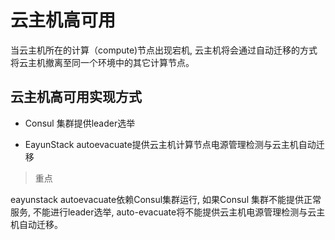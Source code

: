 # 云主机高可用

当云主机所在的计算（compute)节点出现宕机, 云主机将会通过自动迁移的方式将云主机撤离至同一个环境中的其它计算节点。


## 云主机高可用实现方式

* Consul 集群提供leader选举

* EayunStack autoevacuate提供云主机计算节点电源管理检测与云主机自动迁移


> 重点

eayunstack autoevacuate依赖Consul集群运行, 如果Consul 集群不能提供正常服务, 不能进行leader选举, auto-evacuate将不能提供云主机电源管理检测与云主机自动迁移。
